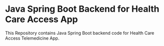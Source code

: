 # Java Spring Boot Backend for Health Care Access App
 This Repository contains Java Spring Boot backend code for Health Care Access Telemedicine App.
 

